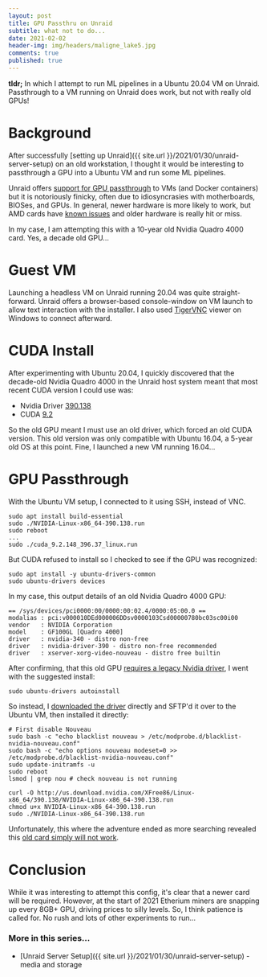 ```yaml
---
layout: post
title: GPU Passthru on Unraid
subtitle: what not to do...
date: 2021-02-02
header-img: img/headers/maligne_lake5.jpg
comments: true
published: true
---
```


**tldr;** In which I attempt to run ML pipelines in a Ubuntu 20.04 VM on Unraid. Passthrough to a VM running on Unraid does work, but not with really old GPUs!

# Background

After successfully [setting up Unraid]({{ site.url }}/2021/01/30/unraid-server-setup) on an old workstation, I thought it would be interesting to passthrough a GPU into a Ubuntu VM and run some ML pipelines.

Unraid offers [support for GPU passthrough](https://wiki.unraid.net/UnRAID_6/VM_Management#Assigning_Graphics_Devices_to_Virtual_Machines_.28GPU_Pass_Through.29) to VMs (and Docker containers) but it is notoriously finicky, often due to idiosyncrasies with motherboards, BIOSes, and GPUs.  In general, newer hardware is more likely to work, but AMD cards have [known issues](https://www.reddit.com/r/unRAID/comments/jfg0vr/passing_through_single_amd_gpu_vega_56/) and older hardware is really hit or miss.

In my case, I am attempting this with a 10-year old Nvidia Quadro 4000 card.  Yes, a decade old GPU...

# Guest VM

Launching a headless VM on Unraid running 20.04 was quite straight-forward.  Unraid offers a browser-based console-window on VM launch to allow text interaction with the installer.  I also used [TigerVNC](https://tigervnc.org/) viewer on Windows to connect afterward.

# CUDA Install

After experimenting with Ubuntu 20.04, I quickly discovered that the decade-old Nvidia Quadro 4000 in the Unraid host system meant that most recent CUDA version I could use was:

* Nvidia Driver [390.138](https://www.nvidia.com/Download/driverResults.aspx/160182/en-us)
* CUDA [9.2](https://docs.nvidia.com/cuda/cuda-toolkit-release-notes/index.html#cuda-major-component-versions)

So the old GPU meant I must use an old driver, which forced an old CUDA version. This old version was only compatible with Ubuntu 16.04, a 5-year old OS at this point.  Fine, I launched a new VM running 16.04...

# GPU Passthrough

With the Ubuntu VM setup, I connected to it using SSH, instead of VNC.  

```
sudo apt install build-essential
sudo ./NVIDIA-Linux-x86_64-390.138.run
sudo reboot
...
sudo ./cuda_9.2.148_396.37_linux.run
```

But CUDA refused to install so I checked to see if the GPU was recognized:

```
sudo apt install -y ubuntu-drivers-common
sudo ubuntu-drivers devices
```

In my case, this output details of an old Nvidia Quadro 4000 GPU:

```
== /sys/devices/pci0000:00/0000:00:02.4/0000:05:00.0 ==
modalias : pci:v000010DEd000006DDsv0000103Csd00000780bc03sc00i00
vendor   : NVIDIA Corporation
model    : GF100GL [Quadro 4000]
driver   : nvidia-340 - distro non-free
driver   : nvidia-driver-390 - distro non-free recommended
driver   : xserver-xorg-video-nouveau - distro free builtin
```

After confirming, that this old GPU [requires a legacy Nvidia driver](https://www.nvidia.com/Download/driverResults.aspx/160182/en-us), I went with the suggested install: 

```
sudo ubuntu-drivers autoinstall
```

So instead, I [downloaded the driver](https://www.nvidia.com/en-us/drivers/unix/) directly and SFTP'd it over to the Ubuntu VM, then installed it directly:

```
# First disable Nouveau
sudo bash -c "echo blacklist nouveau > /etc/modprobe.d/blacklist-nvidia-nouveau.conf"
sudo bash -c "echo options nouveau modeset=0 >> /etc/modprobe.d/blacklist-nvidia-nouveau.conf"
sudo update-initramfs -u
sudo reboot
lsmod | grep nou # check nouveau is not running
```

```
curl -O http://us.download.nvidia.com/XFree86/Linux-x86_64/390.138/NVIDIA-Linux-x86_64-390.138.run
chmod u+x NVIDIA-Linux-x86_64-390.138.run
sudo ./NVIDIA-Linux-x86_64-390.138.run
```

Unfortunately, this where the adventure ended as more searching revealed this [old card simply will not work](https://forums.unraid.net/topic/73225-quadro-4000-gpu-passthrough-bsod/?do=findComment&comment=674143).  

# Conclusion

While it was interesting to attempt this config, it's clear that a newer card will be required.  However, at the start of 2021 Etherium miners are snapping up every 8GB+ GPU, driving prices to silly levels.  So, I think patience is called for.  No rush and lots of other experiments to run...

### More in this series...
* [Unraid Server Setup]({{ site.url }}/2021/01/30/unraid-server-setup) - media and storage
